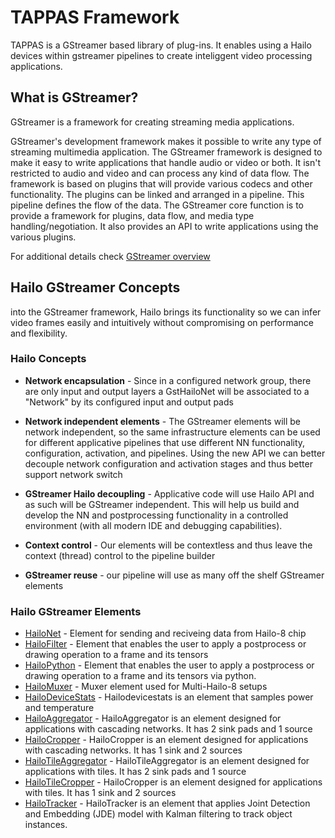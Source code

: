 # TAPPAS Framework

TAPPAS is a GStreamer based library of plug-ins. It enables using a Hailo devices within gstreamer pipelines to create inteliggent video processing applications.  

## What is GStreamer?

GStreamer is a framework for creating streaming media applications. ​

GStreamer's development framework makes it possible to write any type of streaming multimedia application. The GStreamer framework is designed to make it easy to write applications that handle audio or video or both. It isn't restricted to audio and video and can process any kind of data flow. ​The framework is based on plugins that will provide various codecs and other functionality. The plugins can be linked and arranged in a pipeline. This pipeline defines the flow of the data. ​The GStreamer core function is to provide a framework for plugins, data flow, and media type handling/negotiation. It also provides an API to write applications using the various plugins.​

For additional details check [GStreamer overview](terminology.md#gstreamer-framework)

## Hailo GStreamer Concepts

into the GStreamer framework, Hailo brings its functionality so we can infer video frames easily and intuitively without compromising on performance and flexibility.

### Hailo Concepts

- **Network encapsulation​** - Since in a configured network group, there are only input and output layers a GstHailoNet will be associated to a "Network" by its configured input and output pads​

- **Network independent elements​** - The GStreamer elements will be network independent, so the same infrastructure elements can be used for different applicative pipelines that use different NN functionality, configuration, activation, and pipelines​. Using the new API we can better decouple network configuration and activation stages and thus better support network switch​

- **GStreamer Hailo decoupling​** - Applicative code will use Hailo API and as such will be GStreamer independent. This will help us build and develop the NN and postprocessing functionality in a controlled environment (with all modern IDE and debugging capabilities).

- **Context control​** - Our elements will be contextless and thus leave the context (thread) control to the pipeline builder​

- **GStreamer reuse​** - our pipeline will use as many off the shelf GStreamer elements​

### Hailo GStreamer Elements

- [HailoNet](elements/hailo_net.md) - Element for sending and reciveing data from Hailo-8 chip
- [HailoFilter](elements/hailo_filter.md) - Element that enables the user to apply a postprocess or drawing operation to a frame and its tensors
- [HailoPython](elements/hailo_python.md) - Element that enables the user to apply a postprocess or drawing operation to a frame and its tensors via python.
- [HailoMuxer](elements/hailo_muxer.md) - Muxer element used for Multi-Hailo-8 setups
- [HailoDeviceStats](elements/hailo_device_stats.md) - Hailodevicestats is an element that samples power and temperature
- [HailoAggregator](elements/hailo_aggregator.md) - HailoAggregator is an element designed for applications with cascading networks. It has 2 sink pads and 1 source
- [HailoCropper](elements/hailo_cropper.md) - HailoCropper is an element designed for applications with cascading networks. It has 1 sink and 2 sources
- [HailoTileAggregator](elements/hailo_tile_aggregator.md) - HailoTileAggregator is an element designed for applications with tiles. It has 2 sink pads and 1 source
- [HailoTileCropper](elements/hailo_tile_cropper.md) - HailoCropper is an element designed for applications with tiles. It has 1 sink and 2 sources
- [HailoTracker](elements/hailo_tracker.md) - HailoTracker is an element that applies Joint Detection and Embedding (JDE) model with Kalman filtering to track object instances.
